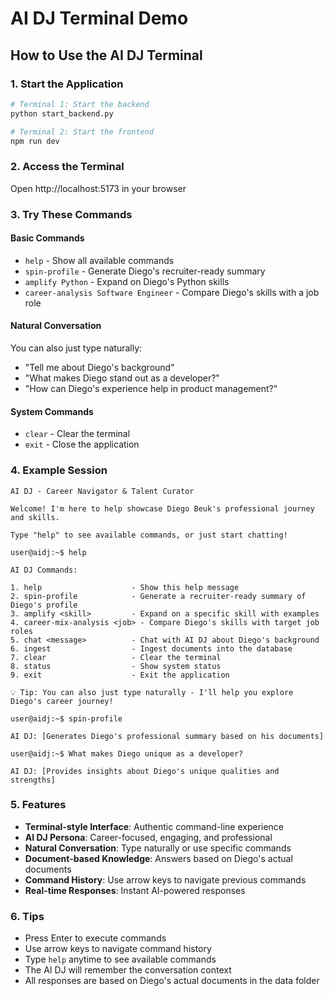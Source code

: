 # AI DJ Terminal Demo

## How to Use the AI DJ Terminal

### 1. Start the Application
```bash
# Terminal 1: Start the backend
python start_backend.py

# Terminal 2: Start the frontend  
npm run dev
```

### 2. Access the Terminal
Open http://localhost:5173 in your browser

### 3. Try These Commands

#### Basic Commands
- `help` - Show all available commands
- `spin-profile` - Generate Diego's recruiter-ready summary
- `amplify Python` - Expand on Diego's Python skills
- `career-analysis Software Engineer` - Compare Diego's skills with a job role

#### Natural Conversation
You can also just type naturally:
- "Tell me about Diego's background"
- "What makes Diego stand out as a developer?"
- "How can Diego's experience help in product management?"

#### System Commands
- `clear` - Clear the terminal
- `exit` - Close the application

### 4. Example Session

```
AI DJ - Career Navigator & Talent Curator

Welcome! I'm here to help showcase Diego Beuk's professional journey and skills.

Type "help" to see available commands, or just start chatting!

user@aidj:~$ help

AI DJ Commands:

1. help                    - Show this help message
2. spin-profile            - Generate a recruiter-ready summary of Diego's profile
3. amplify <skill>         - Expand on a specific skill with examples
4. career-mix-analysis <job> - Compare Diego's skills with target job roles
5. chat <message>          - Chat with AI DJ about Diego's background
6. ingest                  - Ingest documents into the database
7. clear                   - Clear the terminal
8. status                  - Show system status
9. exit                    - Exit the application

💡 Tip: You can also just type naturally - I'll help you explore Diego's career journey!

user@aidj:~$ spin-profile

AI DJ: [Generates Diego's professional summary based on his documents]

user@aidj:~$ What makes Diego unique as a developer?

AI DJ: [Provides insights about Diego's unique qualities and strengths]
```

### 5. Features

- **Terminal-style Interface**: Authentic command-line experience
- **AI DJ Persona**: Career-focused, engaging, and professional
- **Natural Conversation**: Type naturally or use specific commands
- **Document-based Knowledge**: Answers based on Diego's actual documents
- **Command History**: Use arrow keys to navigate previous commands
- **Real-time Responses**: Instant AI-powered responses

### 6. Tips

- Press Enter to execute commands
- Use arrow keys to navigate command history
- Type `help` anytime to see available commands
- The AI DJ will remember the conversation context
- All responses are based on Diego's actual documents in the data folder
